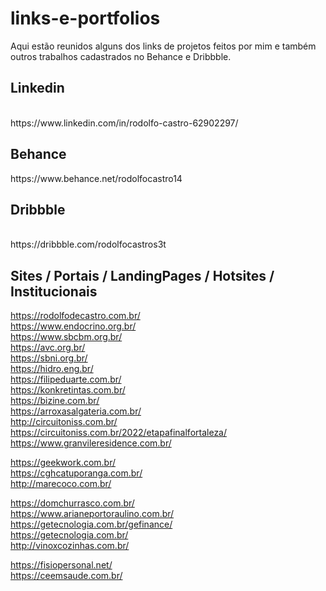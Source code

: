 # links-e-portfolios
Aqui estão reunidos alguns dos links de projetos feitos por mim e também outros trabalhos cadastrados no Behance e Dribbble.

<h2>Linkedin</h2><br>
https://www.linkedin.com/in/rodolfo-castro-62902297/

<h2>Behance</h2>
https://www.behance.net/rodolfocastro14<br>

<h2>Dribbble</h2><br>
https://dribbble.com/rodolfocastros3t<br>

<h2>Sites / Portais / LandingPages / Hotsites / Institucionais</h2>

https://rodolfodecastro.com.br/<br>
https://www.endocrino.org.br/<br>
https://www.sbcbm.org.br/<br>
https://avc.org.br/<br>
https://sbni.org.br/<br>
https://hidro.eng.br/<br>
https://filipeduarte.com.br/<br>
https://konkretintas.com.br/<br>
https://bizine.com.br/<br>
https://arroxasalgateria.com.br/<br>
http://circuitoniss.com.br/<br>
https://circuitoniss.com.br/2022/etapafinalfortaleza/<br>
https://www.granvileresidence.com.br/<br>


https://geekwork.com.br/<br>
https://cghcatuporanga.com.br/<br>
http://marecoco.com.br/<br>

https://domchurrasco.com.br/<br>
https://www.arianeportoraulino.com.br/<br>
https://getecnologia.com.br/gefinance/<br>
https://getecnologia.com.br/<br>
http://vinoxcozinhas.com.br/<br>

https://fisiopersonal.net/<br>
https://ceemsaude.com.br/<br>
